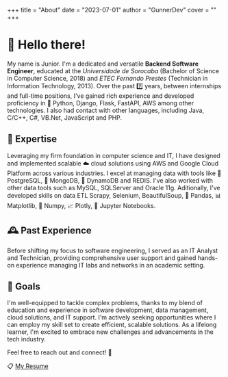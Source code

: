 +++
title = "About"
date = "2023-07-01"
author = "GunnerDev"
cover = ""
+++

# 👋 Hello there! 

My name is Junior.
I'm a dedicated and versatile **Backend Software Engineer**, educated at the _Universidade de Sorocaba_ (Bachelor of Science in Computer Science, 2018) and _ETEC Fernando Prestes_ (Technician in Information Technology, 2013). Over the past 7️⃣ years, between internships and full-time positions, I've gained rich experience and developed proficiency in 🐍 Python, Django, Flask, FastAPI, AWS among other technologies. I also had contact with other languages, including Java, C/C++, C#, VB.Net, JavaScript and PHP.

## 🚀 Expertise

Leveraging my firm foundation in computer science and IT, I have designed and implemented scalable ☁️ cloud solutions using AWS and Google Cloud Platform across various industries. I excel at managing data with tools like 🐘 PostgreSQL, 🍃 MongoDB, 💎 DynamoDB and REDIS. I've also worked with other data tools such as MySQL, SQLServer and Oracle 11g. Aditionally, I've developed skills on data ETL Scrapy, Selenium, BeautifulSoup, 🐼 Pandas, 📊 Matplotlib, 🔢 Numpy, 📈 Plotly, 📓 Jupyter Notebooks.

## 🕰️ Past Experience

Before shifting my focus to software engineering, I served as an IT Analyst and Technician, providing comprehensive user support and gained hands-on experience managing IT labs and networks in an academic setting.

## 🎯 Goals

I'm well-equipped to tackle complex problems, thanks to my blend of education and experience in software development, data management, cloud solutions, and IT support. I'm actively seeking opportunities where I can employ my skill set to create efficient, scalable solutions. As a lifelong learner, I'm excited to embrace new challenges and advancements in the tech industry.

Feel free to reach out and connect! 👥

 📋 [My Resume](/resume_2023.pdf)
